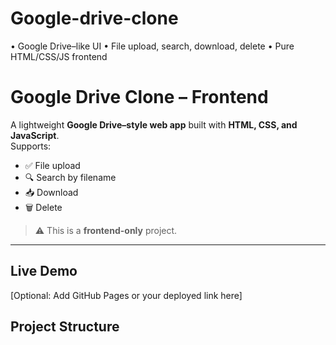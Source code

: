 # Google-drive-clone
• Google Drive–like UI • File upload, search, download, delete • Pure HTML/CSS/JS frontend

# Google Drive Clone – Frontend

A lightweight **Google Drive–style web app** built with **HTML, CSS, and JavaScript**.  
Supports:
- ✅ File upload
- 🔍 Search by filename
- 📥 Download
- 🗑️ Delete

> ⚠️ This is a **frontend-only** project.  

---

## Live Demo
[Optional: Add GitHub Pages or your deployed link here]

## Project Structure
